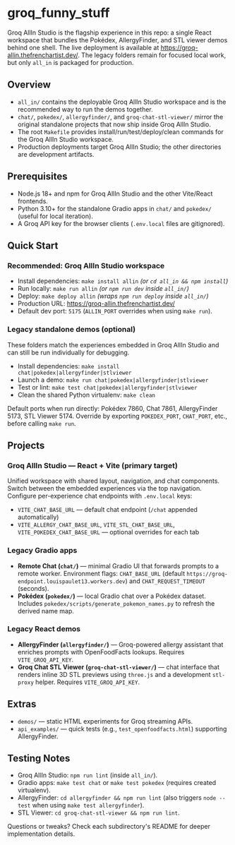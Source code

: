 # groq_funny_stuff

Groq AllIn Studio is the flagship experience in this repo: a single React workspace that bundles the Pokédex, AllergyFinder, and STL viewer demos behind one shell. The live deployment is available at https://groq-allin.thefrenchartist.dev/. The legacy folders remain for focused local work, but only `all_in` is packaged for production.

## Overview
- `all_in/` contains the deployable Groq AllIn Studio workspace and is the recommended way to run the demos together.
- `chat/`, `pokedex/`, `allergyfinder/`, and `groq-chat-stl-viewer/` mirror the original standalone projects that now ship inside Groq AllIn Studio.
- The root `Makefile` provides install/run/test/deploy/clean commands for the Groq AllIn Studio workspace.
- Production deployments target Groq AllIn Studio; the other directories are development artifacts.

## Prerequisites
- Node.js 18+ and npm for Groq AllIn Studio and the other Vite/React frontends.
- Python 3.10+ for the standalone Gradio apps in `chat/` and `pokedex/` (useful for local iteration).
- A Groq API key for the browser clients (`.env.local` files are gitignored).

## Quick Start
### Recommended: Groq AllIn Studio workspace
- Install dependencies: `make install allin` *(or `cd all_in && npm install`)*
- Run locally: `make run allin` *(or `npm run dev` inside `all_in/`)*
- Deploy: `make deploy allin` *(wraps `npm run deploy` inside `all_in/`)*
- Production URL: https://groq-allin.thefrenchartist.dev/
- Default dev port: `5175` (`ALLIN_PORT` overrides when using `make run`).

### Legacy standalone demos (optional)
These folders match the experiences embedded in Groq AllIn Studio and can still be run individually for debugging.
- Install dependencies: `make install chat|pokedex|allergyfinder|stlviewer`
- Launch a demo: `make run chat|pokedex|allergyfinder|stlviewer`
- Test or lint: `make test chat|pokedex|allergyfinder|stlviewer`
- Clean the shared Python virtualenv: `make clean`

Default ports when run directly: Pokédex 7860, Chat 7861, AllergyFinder 5173, STL Viewer 5174. Override by exporting `POKEDEX_PORT`, `CHAT_PORT`, etc., before calling `make run`.

## Projects
### Groq AllIn Studio — React + Vite (primary target)
Unified workspace with shared layout, navigation, and chat components. Switch between the embedded experiences via the top navigation. Configure per-experience chat endpoints with `.env.local` keys:
- `VITE_CHAT_BASE_URL` — default chat endpoint (`/chat` appended automatically)
- `VITE_ALLERGY_CHAT_BASE_URL`, `VITE_STL_CHAT_BASE_URL`, `VITE_POKEDEX_CHAT_BASE_URL` — optional overrides for each tab

### Legacy Gradio apps
- **Remote Chat (`chat/`)** — minimal Gradio UI that forwards prompts to a remote worker. Environment flags: `CHAT_BASE_URL` (default `https://groq-endpoint.louispaulet13.workers.dev`) and `CHAT_REQUEST_TIMEOUT` (seconds).
- **Pokédex (`pokedex/`)** — local Gradio chat over a Pokédex dataset. Includes `pokedex/scripts/generate_pokemon_names.py` to refresh the derived name map.

### Legacy React demos
- **AllergyFinder (`allergyfinder/`)** — Groq-powered allergy assistant that enriches prompts with OpenFoodFacts lookups. Requires `VITE_GROQ_API_KEY`.
- **Groq Chat STL Viewer (`groq-chat-stl-viewer/`)** — chat interface that renders inline 3D STL previews using `three.js` and a development `stl-proxy` helper. Requires `VITE_GROQ_API_KEY`.

## Extras
- `demos/` — static HTML experiments for Groq streaming APIs.
- `api_examples/` — quick tests (e.g., `test_openfoodfacts.html`) supporting AllergyFinder.

## Testing Notes
- Groq AllIn Studio: `npm run lint` (inside `all_in/`).
- Gradio apps: `make test chat` or `make test pokedex` (requires created virtualenv).
- AllergyFinder: `cd allergyfinder && npm run lint` (also triggers `node --test` when using `make test allergyfinder`).
- STL Viewer: `cd groq-chat-stl-viewer && npm run lint`.

Questions or tweaks? Check each subdirectory's README for deeper implementation details.
